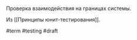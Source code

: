 Проверка взаимодействия на границах системы.

Из [[Принципы юнит-тестирования]].

#term #testing #draft